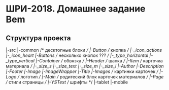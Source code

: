 # ШРИ-2018. Домашнее задание Bem

## Структура проекта

|-src
  |-common /* десктопные блоки */
    |-Button /* кнопка */
      |-_icon_actions
      |-_icon_heart
    |-Buttons /* несколько кнопок ??? */
      |-_type_horizontal
      |-_type_vertical
    |-Container /* обвязка */
    |-Header /*  шапка */
    |-Item /* карточка материала */
      |-_size_s
      |-_size_text
      |-_size_m
      |-_size_l
      |-Author
      |-Description
      |-Footer
      |-Image
      |-ImageWrapper
      |-Title
      |-Images /* картинки карточек */
    |-Logo /* логотип */
    |-Main /* родитеский блок карточек материалов */
    |-Page /* стили страницы */
    |-YSText /* шрифты */
  |-tablet
  |-mobile

